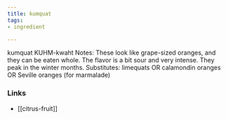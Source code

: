 ```yaml
---
title: kumquat
tags:
- ingredient

---
```

kumquat KUHM-kwaht Notes: These look like grape-sized oranges, and they can be eaten whole. The flavor is a bit sour and very intense. They peak in the winter months. Substitutes: limequats OR calamondin oranges OR Seville oranges (for marmalade)

### Links

* [[citrus-fruit]]
